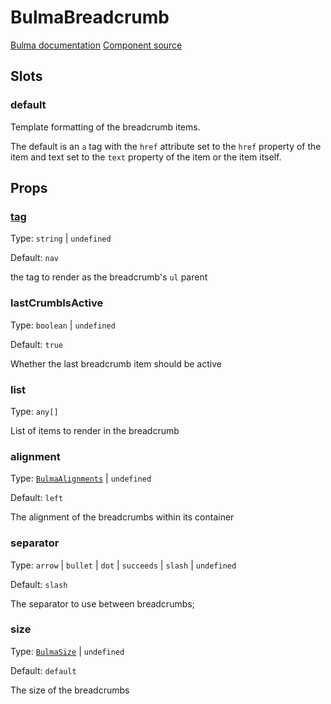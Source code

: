 # BulmaBreadcrumb

[Bulma documentation](https://bulma.io/documentation/components/breadcrumb/)
[Component source](../../src/components/BulmaBreadcrumb.vue)

[//]: # (## Demo)

[//todo]: # (figure out how to add demos only with bulma styles <breadcrumb></breadcrumb>)

## Slots

### default

Template formatting of the breadcrumb items.

The default is an `a` tag with the `href` attribute set to the `href` property of the item and text set to the `text`
property of the item or the item itself.

## Props

### [tag](../types/common_types.md#tag)

Type: `string` | `undefined`

Default: `nav`

the tag to render as the breadcrumb's `ul` parent

### lastCrumbIsActive

Type: `boolean` | `undefined`

Default: `true`

Whether the last breadcrumb item should be active

### list

Type: `any[]`

List of items to render in the breadcrumb

### alignment

Type: [`BulmaAlignments`](../types/common_types.md#bulmaalignments) | `undefined`

Default: `left`

The alignment of the breadcrumbs within its container

### separator

Type: `arrow` | `bullet` | `dot` | `succeeds` | `slash` | `undefined`

Default: `slash`

The separator to use between breadcrumbs;

### size

Type: [`BulmaSize`](../types/common_types.md#bulmasize) | `undefined`

Default: `default`

The size of the breadcrumbs